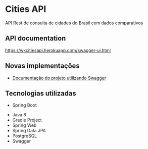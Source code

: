 # Cities API

API Rest de consulta de cidades do Brasil com dados comparativos



## API documentation

https://wkcitiesapi.herokuapp.com/swagger-ui.html



## Novas implementações

* [Documentação do projeto utilizando Swagger](https://wkcitiesapi.herokuapp.com/swagger-ui.html)



## Tecnologias utilizadas

* Spring Boot
+ Java 8
+ Gradle Project
+ Spring Web
+ Spring Data JPA
+ PostgreSQL
+ Swagger

